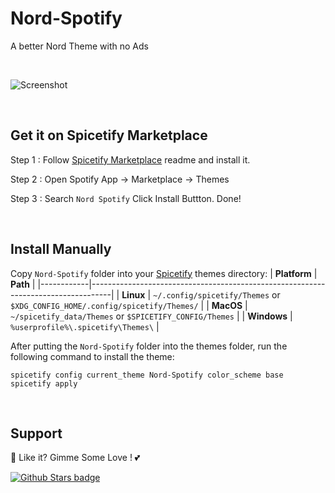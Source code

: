 # Nord-Spotify

A better Nord Theme with no Ads

<br />

![Screenshot](https://raw.githubusercontent.com/Tetrax-10/Spicetify-Extensions/master/Seek-Song/screenshot.gif)

<br />

## Get it on Spicetify Marketplace

Step 1 : Follow [Spicetify Marketplace](https://github.com/spicetify/spicetify-marketplace) readme and install it.

Step 2 : Open Spotify App -> Marketplace -> Themes

Step 3 : Search `Nord Spotify` Click Install Buttton. Done!

<br />

## Install Manually
Copy `Nord-Spotify` folder into your [Spicetify](https://github.com/spicetify/spicetify-cli) themes directory:
| **Platform** | **Path**                                                                            |
|------------|-----------------------------------------------------------------------------------|
| **Linux**      | `~/.config/spicetify/Themes` or `$XDG_CONFIG_HOME/.config/spicetify/Themes/` |
| **MacOS**      | `~/spicetify_data/Themes` or `$SPICETIFY_CONFIG/Themes`                      |
| **Windows**    | `%userprofile%\.spicetify\Themes\`                                              |

After putting the `Nord-Spotify` folder into the themes folder, run the following command to install the theme:
```
spicetify config current_theme Nord-Spotify color_scheme base
spicetify apply
```

<br />

## Support
🌟 Like it? Gimme Some Love ! 💕

[![Github Stars badge](https://img.shields.io/github/stars/Tetrax-10/Spicetify-Extensions?logo=github&style=social)](https://github.com/Tetrax-10/Spicetify-Extensions)
